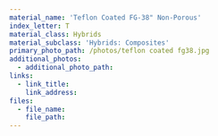 ```yaml
---
material_name: 'Teflon Coated FG-38" Non-Porous'
index_letter: T
material_class: Hybrids
material_subclass: 'Hybrids: Composites'
primary_photo_path: /photos/teflon coated fg38.jpg
additional_photos:
  - additional_photo_path:
links:
  - link_title:
    link_address:
files:
  - file_name:
    file_path:
---
```



